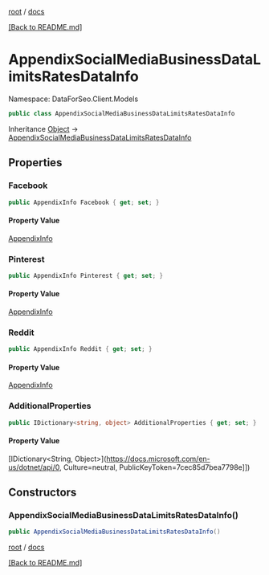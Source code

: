 [root](./../ "root") / [docs](./ "docs")

[[Back to README.md]](./../README.md "[Back to README.md]")

# AppendixSocialMediaBusinessDataLimitsRatesDataInfo

Namespace: DataForSeo.Client.Models

```csharp
public class AppendixSocialMediaBusinessDataLimitsRatesDataInfo
```

Inheritance [Object](https://docs.microsoft.com/en-us/dotnet/api/Object) → [AppendixSocialMediaBusinessDataLimitsRatesDataInfo](./AppendixSocialMediaBusinessDataLimitsRatesDataInfo.md)

## Properties

### **Facebook**

```csharp
public AppendixInfo Facebook { get; set; }
```

#### Property Value

[AppendixInfo](./AppendixInfo.md)<br>

### **Pinterest**

```csharp
public AppendixInfo Pinterest { get; set; }
```

#### Property Value

[AppendixInfo](./AppendixInfo.md)<br>

### **Reddit**

```csharp
public AppendixInfo Reddit { get; set; }
```

#### Property Value

[AppendixInfo](./AppendixInfo.md)<br>

### **AdditionalProperties**

```csharp
public IDictionary<string, object> AdditionalProperties { get; set; }
```

#### Property Value

[IDictionary&lt;String, Object&gt;](https://docs.microsoft.com/en-us/dotnet/api/0, Culture=neutral, PublicKeyToken=7cec85d7bea7798e]])<br>

## Constructors

### **AppendixSocialMediaBusinessDataLimitsRatesDataInfo()**

```csharp
public AppendixSocialMediaBusinessDataLimitsRatesDataInfo()
```

[root](./../ "root") / [docs](./ "docs")

[[Back to README.md]](./../README.md "[Back to README.md]")